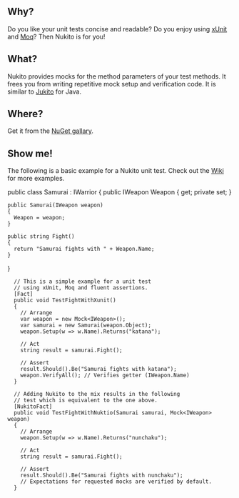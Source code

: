 ## Why?
Do you like your unit tests concise and readable?
Do you enjoy using [xUnit][xunit] and [Moq][moq]?
Then Nukito is for you!

## What?
Nukito provides mocks for the method parameters of your test methods.
It frees you from writing repetitive mock setup and verification code.
It is similar to [Jukito][jukito] for Java.

## Where?
Get it from the [NuGet gallary][nuget].

## Show me!
The following is a basic example for a Nukito unit test. Check out the [Wiki][wiki] for more examples.

  public class Samurai : IWarrior
  {
    public IWeapon Weapon { get; private set; }

    public Samurai(IWeapon weapon)
    {
      Weapon = weapon;
    }

    public string Fight()
    {
      return "Samurai fights with " + Weapon.Name;
    }
  }

      // This is a simple example for a unit test 
      // using xUnit, Moq and fluent assertions.
      [Fact]
      public void TestFightWithXunit()
      {
        // Arrange
        var weapon = new Mock<IWeapon>();
        var samurai = new Samurai(weapon.Object);
        weapon.Setup(w => w.Name).Returns("katana");

        // Act
        string result = samurai.Fight();

        // Assert
        result.Should().Be("Samurai fights with katana");
        weapon.VerifyAll(); // Verifies getter (IWeapon.Name)
      }

      // Adding Nukito to the mix results in the following
      // test which is equivalent to the one above.
      [NukitoFact]
      public void TestFightWithNuktio(Samurai samurai, Mock<IWeapon> weapon)
      {
        // Arrange
        weapon.Setup(w => w.Name).Returns("nunchaku");

        // Act
        string result = samurai.Fight();

        // Assert
        result.Should().Be("Samurai fights with nunchaku");
        // Expectations for requested mocks are verified by default.
      }


[xunit]: http://xunit.codeplex.com
[moq]: http://code.google.com/p/moq/wiki/QuickStart
[jukito]: http://code.google.com/p/jukito
[nuget]: http://nuget.org/List/Packages/Nukito
[wiki]: http://github.com/yln/Nukito/wiki
